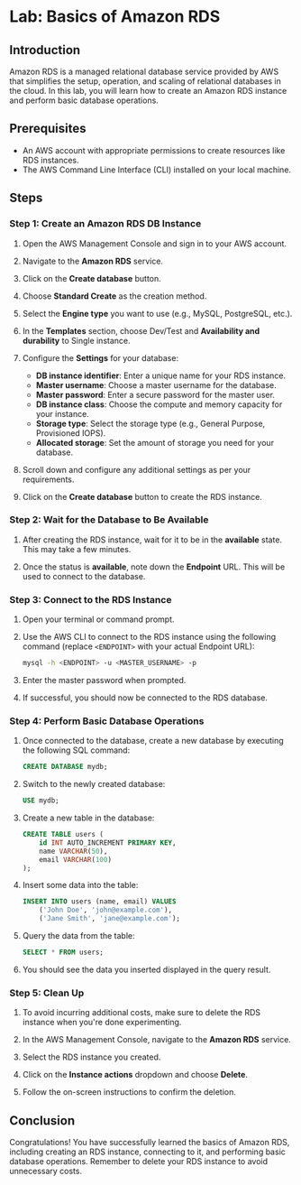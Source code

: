 # Lab: Basics of Amazon RDS

## Introduction

Amazon RDS is a managed relational database service provided by AWS that simplifies the setup, operation, and scaling of relational databases in the cloud. In this lab, you will learn how to create an Amazon RDS instance and perform basic database operations.

## Prerequisites

- An AWS account with appropriate permissions to create resources like RDS instances.
- The AWS Command Line Interface (CLI) installed on your local machine.

## Steps

### Step 1: Create an Amazon RDS DB Instance

1. Open the AWS Management Console and sign in to your AWS account.
2. Navigate to the **Amazon RDS** service.

3. Click on the **Create database** button.

4. Choose **Standard Create** as the creation method.

5. Select the **Engine type** you want to use (e.g., MySQL, PostgreSQL, etc.).

6. In the **Templates** section, choose Dev/Test and **Availability and durability** to Single instance.

7. Configure the **Settings** for your database:
    - **DB instance identifier**: Enter a unique name for your RDS instance.
    - **Master username**: Choose a master username for the database.
    - **Master password**: Enter a secure password for the master user.
    - **DB instance class**: Choose the compute and memory capacity for your instance.
    - **Storage type**: Select the storage type (e.g., General Purpose, Provisioned IOPS).
    - **Allocated storage**: Set the amount of storage you need for your database.

8. Scroll down and configure any additional settings as per your requirements.

9. Click on the **Create database** button to create the RDS instance.

### Step 2: Wait for the Database to Be Available

1. After creating the RDS instance, wait for it to be in the **available** state. This may take a few minutes.

2. Once the status is **available**, note down the **Endpoint** URL. This will be used to connect to the database.

### Step 3: Connect to the RDS Instance

1. Open your terminal or command prompt.

2. Use the AWS CLI to connect to the RDS instance using the following command (replace `<ENDPOINT>` with your actual Endpoint URL):

   ```bash
   mysql -h <ENDPOINT> -u <MASTER_USERNAME> -p
   ```

3. Enter the master password when prompted.

4. If successful, you should now be connected to the RDS database.

### Step 4: Perform Basic Database Operations

1. Once connected to the database, create a new database by executing the following SQL command:

   ```sql
   CREATE DATABASE mydb;
   ```

2. Switch to the newly created database:

   ```sql
   USE mydb;
   ```

3. Create a new table in the database:

   ```sql
   CREATE TABLE users (
       id INT AUTO_INCREMENT PRIMARY KEY,
       name VARCHAR(50),
       email VARCHAR(100)
   );
   ```

4. Insert some data into the table:

   ```sql
   INSERT INTO users (name, email) VALUES
       ('John Doe', 'john@example.com'),
       ('Jane Smith', 'jane@example.com');
   ```

5. Query the data from the table:

   ```sql
   SELECT * FROM users;
   ```

6. You should see the data you inserted displayed in the query result.

### Step 5: Clean Up

1. To avoid incurring additional costs, make sure to delete the RDS instance when you're done experimenting.

2. In the AWS Management Console, navigate to the **Amazon RDS** service.

3. Select the RDS instance you created.

4. Click on the **Instance actions** dropdown and choose **Delete**.

5. Follow the on-screen instructions to confirm the deletion.

## Conclusion

Congratulations! You have successfully learned the basics of Amazon RDS, including creating an RDS instance, connecting to it, and performing basic database operations. Remember to delete your RDS instance to avoid unnecessary costs.
